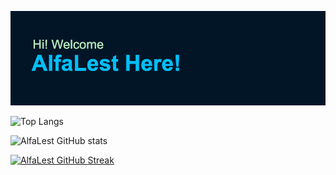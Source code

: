 ![Alfalest Header](header.png)

![Top Langs](https://github-readme-stats.vercel.app/api/top-langs/?username=alfalest&theme=tokyonight&hide_border=true&layout=compact)

![AlfaLest GitHub stats](https://github-readme-stats.vercel.app/api?username=alfalest&show_icons=true&theme=tokyonight&hide_border=true&include_all_commits=true&token=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)

[![AlfaLest GitHub Streak](https://github-readme-streak-stats.herokuapp.com?user=alfalest&theme=tokyonight&hide_border=true&token=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)](https://git.io/streak-stats)
